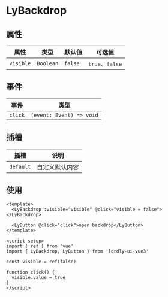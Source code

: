 # LyBackdrop

## 属性

| 属性 | 类型 | 默认值 | 可选值 |
|--------------|-----------|---------|-------------------|
| `visible` | `Boolean` | `false` | `true`、`false` |

## 事件

| 事件 | 类型 |
|---------------------|---------------------------|
| `click` | `(event: Event) => void` |

## 插槽

| 插槽 | 说明 |
|-----------|---------------|
| `default` | 自定义默认内容 |

## 使用

```vue
<template>
  <LyBackdrop :visible="visible" @click="visible = false"></LyBackdrop>
  
  <LyButton @click="click">open backdrop</LyButton>
</template>

<script setup>
import { ref } from 'vue'
import { LyBackdrop, LyButton } from 'lordly-ui-vue3'

const visible = ref(false)

function click() {
  visible.value = true
}
</script>
```